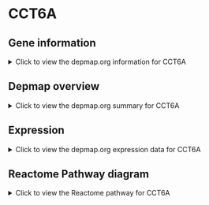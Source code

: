 <h1>CCT6A</h1>

<h2>Gene information</h2>
<details>
  <summary>Click to view the depmap.org information for CCT6A</summary>
  <p><a href="https://depmap.org/portal/gene/CCT6A?tab=about" target="_BLANK">Open page in a new tab...</a></p>
  <iframe src="https://depmap.org/portal/gene/CCT6A?tab=about" style="border:none;width:100%;height:800px"></iframe>
</details>

<h2>Depmap overview</h2>
<details>
  <summary>Click to view the depmap.org summary for CCT6A</summary>
  <p><a href="https://depmap.org/portal/gene/CCT6A?tab=overview" target="_BLANK">Open page in a new tab...</a></p>
  <iframe src="https://depmap.org/portal/gene/CCT6A?tab=overview" style="border:none;width:100%;height:800px"></iframe>
</details>

<h2>Expression</h2>
<details>
  <summary>Click to view the depmap.org expression data for CCT6A</summary>
  <p><a href="https://depmap.org/portal/gene/CCT6A?tab=characterization" target="_BLANK">Open page in a new tab...</a></p>
  <iframe src="https://depmap.org/portal/gene/CCT6A?tab=characterization" style="border:none;width:100%;height:800px"></iframe>
</details>



<h2>Reactome Pathway diagram</h2>
<details>
  <summary>Click to view the Reactome pathway for CCT6A</summary>
  <p><a href="https://reactome.org/PathwayBrowser/#/R-HSA-6814122" target="_BLANK">Open page in a new tab...</a></p>
  <p>Cooperation of PDCL (PhLP1) and TRiC/CCT in G-protein beta folding</p>
<iframe src="https://reactome.org/PathwayBrowser/#/R-HSA-6814122" style="border:none;width:100%;height:800px"></iframe>
</details>



